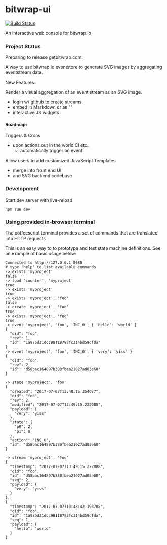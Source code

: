 # bitwrap-ui

[![Build Status](https://travis-ci.org/stackdump/bitwrap-ui.svg?branch=master)](https://travis-ci.org/stackdump/bitwrap-ui)

An interactive web console for bitwrap.io

### Project Status

Preparing to release getbitwrap.com:

A way to use bitwrap.io eventstore to generate SVG images by aggregating eventstream data.

New Features:

Render a visual aggregation of an event stream as an SVG image.
* login w/ github to create streams
* embed in Markdown or as "<img/>"
* interactive JS widgets

#### Roadmap: 

Triggers & Crons
* upon actions out in the world CI etc..
  * automatically trigger an event

Allow users to add customized JavaScript Templates
* merge into front end UI
* and SVG backend codebase

### Development
Start dev server with live-reload

    npm run dev


### Using provided in-browser terminal

The coffeescript terminal provides a set of commands
that are translated into HTTP requests

This is an easy way to to prototype and test state machine definitions.
See an example of basic usage below:


    Connected to http://127.0.0.1:8080
    # type 'help' to list available commands
    -> exists 'myproject'
    false
    -> load 'counter', 'myproject'
    true
    -> exists 'myproject'
    true
    -> exists 'myproject', 'foo'
    false
    -> create 'myproject', 'foo'
    true
    -> exists 'myproject', 'foo'
    true
    -> event 'myproject', 'foo', 'INC_0', { 'hello': 'world' }
    {
      "oid": "foo",
      "rev": 1,
      "id": "1a976d31dcc98118782fc314bd59dfda"
    }
    -> event 'myproject', 'foo', 'INC_0', { 'very': 'yiss' }
    {
      "oid": "foo",
      "rev": 2,
      "id": "d58bac164897b380fbea21027ad03e60"
    }

    -> state 'myproject', 'foo'
    {
      "created": "2017-07-07T13:48:16.354077",
      "oid": "foo",
      "rev": 2,
      "modified": "2017-07-07T13:49:15.222088",
      "payload": {
        "very": "yiss"
      },
      "state": {
        "p0": 2,
        "p1": 0
      },
      "action": "INC_0",
      "id": "d58bac164897b380fbea21027ad03e60"
    }

    -> stream 'myproject', 'foo'
    {
      "timestamp": "2017-07-07T13:49:15.222088",
      "oid": "foo",
      "id": "d58bac164897b380fbea21027ad03e60",
      "seq": 2,
      "payload": {
        "very": "yiss"
      }
    },
    {
      "timestamp": "2017-07-07T13:48:42.198708",
      "oid": "foo",
      "id": "1a976d31dcc98118782fc314bd59dfda",
      "seq": 1,
      "payload": {
        "hello": "world"
      }
    }
